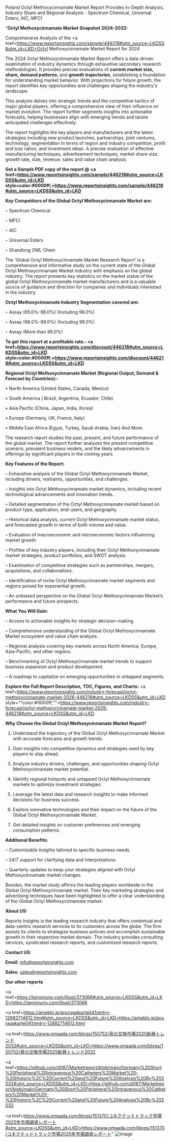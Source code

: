 Poland Octyl Methoxycinnamate Market Report Provides In-Depth Analysis, Industry Share and Regional Analysis - Spectrum Chemical, Universal Esters, AIC, MFCI

"<strong>Octyl Methoxycinnamate Market Snapshot 2024-2032:</strong>

Comprehensive Analysis of the <a href=https://www.reportsinsights.com/sample/446218#utm_source=LKDSS&utm_id=LKD>Octyl Methoxycinnamate Market</a> Report for 2024

The 2024 Octyl Methoxycinnamate Market Report offers a data-driven examination of industry dynamics through exhaustive secondary research methodologies. It provides precise evaluations of <strong>current market size, share, demand patterns</strong>, and <strong>growth trajectories</strong>, establishing a foundation for understanding market behavior. With projections for future growth, the report identifies key opportunities and challenges shaping the industry's landscape.

This analysis delves into strategic trends and the competitive tactics of major global players, offering a comprehensive view of their influence on market evolution. The report further segments insights into actionable forecasts, helping businesses align with emerging trends and tackle anticipated challenges effectively.

The report highlights the key players and manufacturers and the latest strategies including new product launches, partnerships, joint ventures, technology, segmentation in terms of region and industry competition, profit and loss ration, and investment ideas. A precise evaluation of effective manufacturing techniques, advertisement techniques, market share size, growth rate, size, revenue, sales and value chain analysis.

<strong>Get a Sample PDF copy of the report @ <a href=https://www.reportsinsights.com/sample/446218#utm_source=LKDSS&utm_id=LKD style=color:#0000ff;>https://www.reportsinsights.com/sample/446218#utm_source=LKDSS&utm_id=LKD</a></strong>

<strong>Key Competitors of the Global Octyl Methoxycinnamate Market are:</strong>

‣ Spectrum Chemical

‣ MFCI

‣ AIC

‣ Universal Esters

‣ Shandong OML Chem

The ‘Global Octyl Methoxycinnamate Market Research Report’ is a comprehensive and informative study on the current state of the Global Octyl Methoxycinnamate Market industry with emphasis on the global industry. The report presents key statistics on the market status of the global Octyl Methoxycinnamate market manufacturers and is a valuable source of guidance and direction for companies and individuals interested in the industry.

<strong>Octyl Methoxycinnamate Industry Segmentation covered are:</strong>

‣ Assay (95.0%-98.0%) (Including 98.0%)

‣ Assay (98.0%-99.0%) (Including 99.0%)

‣ Assay (More than 99.0%)

<strong>To get this report at a profitable rate.: <a href=https://www.reportsinsights.com/discount/446218#utm_source=LKDSS&utm_id=LKD style=color:#0000ff;>https://www.reportsinsights.com/discount/446218#utm_source=LKDSS&utm_id=LKD</a></strong>

<strong>Regional Octyl Methoxycinnamate Market (Regional Output, Demand &amp; Forecast by Countries):-</strong>

• North America (United States, Canada, Mexico)

• South America ( Brazil, Argentina, Ecuador, Chile)

• Asia Pacific (China, Japan, India, Korea)

• Europe (Germany, UK, France, Italy)

• Middle East Africa (Egypt, Turkey, Saudi Arabia, Iran) And More.

The research report studies the past, present, and future performance of the global market. The report further analyzes the present competitive scenario, prevalent business models, and the likely advancements in offerings by significant players in the coming years.

<strong>Key Features of the Report:</strong>

– Exhaustive analysis of the Global Octyl Methoxycinnamate Market, including drivers, restraints, opportunities, and challenges.

– Insights into Octyl Methoxycinnamate market dynamics, including recent technological advancements and innovation trends.

– Detailed segmentation of the Octyl Methoxycinnamate market based on product type, application, end-users, and geography.

– Historical data analysis, current Octyl Methoxycinnamate market status, and forecasted growth in terms of both volume and value.

– Evaluation of macroeconomic and microeconomic factors influencing market growth.

– Profiles of key industry players, including their Octyl Methoxycinnamate market strategies, product portfolios, and SWOT analysis.

– Examination of competitive strategies such as partnerships, mergers, acquisitions, and collaborations.

– Identification of niche Octyl Methoxycinnamate market segments and regions poised for exponential growth.

– An unbiased perspective on the Global Octyl Methoxycinnamate Market’s performance and future prospects.

<strong>What You Will Gain:</strong>

– Access to actionable insights for strategic decision-making.

– Comprehensive understanding of the Global Octyl Methoxycinnamate Market ecosystem and value chain analysis.

– Regional analysis covering key markets across North America, Europe, Asia-Pacific, and other regions.

– Benchmarking of Octyl Methoxycinnamate market trends to support business expansion and product development.

– A roadmap to capitalize on emerging opportunities in untapped segments.

<strong>Explore the Full Report Description, TOC, Figures, and Charts:</strong>
<a href=https://www.reportsinsights.com/industry-forecast/octyl-methoxycinnamate-market-2026-446218#utm_source=LKDSS&utm_id=LKD style=""color:#0000ff;"">https://www.reportsinsights.com/industry-forecast/octyl-methoxycinnamate-market-2026-446218#utm_source=LKDSS&utm_id=LKD</a>

<strong>Why Choose the Global Octyl Methoxycinnamate Market Report?</strong>

1. Understand the trajectory of the Global Octyl Methoxycinnamate Market with accurate forecasts and growth trends.

2. Gain insights into competitive dynamics and strategies used by key players to stay ahead.

3. Analyze industry drivers, challenges, and opportunities shaping Octyl Methoxycinnamate market potential.

4. Identify regional hotspots and untapped Octyl Methoxycinnamate markets to optimize investment strategies.

5. Leverage the latest data and research insights to make informed decisions for business success.

6. Explore innovative technologies and their impact on the future of the Global Octyl Methoxycinnamate Market.

7. Get detailed insights on customer preferences and emerging consumption patterns.

<strong>Additional Benefits:</strong>

– Customizable insights tailored to specific business needs.

– 24/7 support for clarifying data and interpretations.

– Quarterly updates to keep your strategies aligned with Octyl Methoxycinnamate market changes.

Besides, the market study affirms the leading players worldwide in the Global Octyl Methoxycinnamate market. Their key marketing strategies and advertising techniques have been highlighted to offer a clear understanding of the Global Octyl Methoxycinnamate market.

<strong><strong>About US</strong>:</strong>

Reports Insights is the leading research industry that offers contextual and data-centric research services to its customers across the globe. The firm assists its clients to strategize business policies and accomplish sustainable growth in their respective market domain. The industry provides consulting services, syndicated research reports, and customized research reports.

<strong>Contact US:</strong>

<p class=><b>Email:</b> <a href=mailto:info@reportsinsights.com>info@reportsinsights.com</a></p>
<p class=><b>Sales:</b> <a href=mailto:sales@reportsinsights.com>sales@reportsinsights.com</a></p>

<strong>Our other reports</strong>

<a href=https://tanomuno.com/illust/373066#utm_source=LKDSS&utm_id=LKD>https://tanomuno.com/illust/373066</a>

<a href=https://ameblo.jp/anuragakarte041/entry-12882714612.html#utm_source=LKDSS&utm_id=LKD>https://ameblo.jp/anuragakarte041/entry-12882714612.html</a>

<a href=https://www.omaada.com/blogs/150752/骨の交換市場2025新興トレンド2032#utm_source=LKDSS&utm_id=LKD>https://www.omaada.com/blogs/150752/骨の交換市場2025新興トレンド2032</a>

<a href=https://github.com/di187/Marketreport/blob/main/Germany%20Short%20Peripheral%20Intravenous%20Catheters%20Market%20-%20Historic%2C%20Current%20and%20Future%20Analysis%20By%202032#utm_source=LKDSS&utm_id=LKD>https://github.com/di187/Marketreport/blob/main/Germany%20Short%20Peripheral%20Intravenous%20Catheters%20Market%20-%20Historic%2C%20Current%20and%20Future%20Analysis%20By%202032</a>

<a href=https://www.omaada.com/blogs/151370/コネクテッドトラック市場2025年市場調査レポート#utm_source=LKDSS&utm_id=LKD>https://www.omaada.com/blogs/151370/コネクテッドトラック市場2025年市場調査レポート</a>"
![image](https://github.com/user-attachments/assets/2d0e812b-f543-457c-bed6-06a55d25e0f7)
